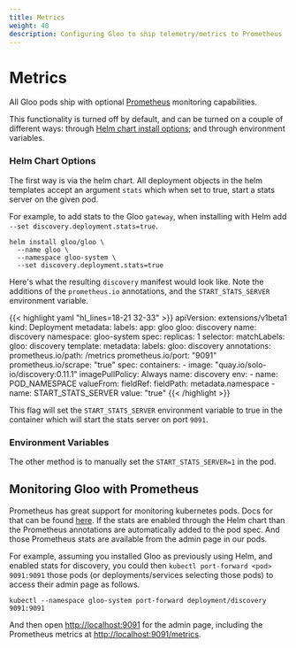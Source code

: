 ```yaml
---
title: Metrics
weight: 40
description: Configuring Gloo to ship telemetry/metrics to Prometheus
---
```



# Metrics
All Gloo pods ship with optional [Prometheus](https://prometheus.io/) monitoring capabilities.

This functionality is turned off by default, and can be turned on a couple of different ways: through [Helm chart install
options](../../../../installation/gateway/kubernetes/#installing-on-kubernetes-with-helm); and through environment variables.

### Helm Chart Options

The first way is via the helm chart. All deployment objects in the helm templates accept an argument `stats` which
when set to true, start a stats server on the given pod.

For example, to add stats to the Gloo `gateway`, when installing with Helm add  `--set discovery.deployment.stats=true`.

```shell
helm install gloo/gloo \
  --name gloo \
  --namespace gloo-system \
  --set discovery.deployment.stats=true
```

Here's what the resulting `discovery` manifest would look like. Note the additions of the `prometheus.io` annotations,
and the `START_STATS_SERVER` environment variable.

{{< highlight yaml "hl_lines=18-21 32-33" >}}
apiVersion: extensions/v1beta1
kind: Deployment
metadata:
  labels:
    app: gloo
    gloo: discovery
  name: discovery
  namespace: gloo-system
spec:
  replicas: 1
  selector:
    matchLabels:
      gloo: discovery
  template:
    metadata:
      labels:
        gloo: discovery
      annotations:
        prometheus.io/path: /metrics
        prometheus.io/port: "9091"
        prometheus.io/scrape: "true"
    spec:
      containers:
      - image: "quay.io/solo-io/discovery:0.11.1"
        imagePullPolicy: Always
        name: discovery
        env:
          - name: POD_NAMESPACE
            valueFrom:
              fieldRef:
                fieldPath: metadata.namespace
          - name: START_STATS_SERVER
            value: "true"
{{< /highlight >}}

This flag will set the `START_STATS_SERVER` environment variable to true in the container which will start the stats
server on port `9091`.

### Environment Variables

The other method is to manually set the `START_STATS_SERVER=1` in the pod.

## Monitoring Gloo with Prometheus

Prometheus has great support for monitoring kubernetes pods. Docs for that can be found
[here](https://prometheus.io/docs/prometheus/latest/configuration/configuration/#kubernetes_sd_config). If the stats
are enabled through the Helm chart than the Prometheus annotations are automatically added to the pod spec. And those
Prometheus stats are available from the admin page in our pods.

For example, assuming you installed Gloo as previously using Helm, and enabled stats for discovery, you
could then `kubectl port-forward <pod> 9091:9091` those pods (or deployments/services selecting those pods) to access
their admin page as follows.

```shell
kubectl --namespace gloo-system port-forward deployment/discovery 9091:9091
```

And then open <http://localhost:9091> for the admin page, including the Prometheus metrics at <http://localhost:9091/metrics>.